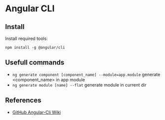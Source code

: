 # Angular CLI

## Install
Install required tools:
```
npm install -g @angular/cli
```

## Usefull commands
* `ng generate component [component_name] --module=app.module` generate <component_name> in app module
* `ng generate module [name] --flat` generate module <name> in current dir

## References
* [GitHub Angular-Cli Wiki](https://github.com/angular/angular-cli/wiki)